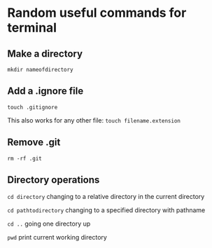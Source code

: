 # Random useful commands for terminal

## Make a directory
```mkdir nameofdirectory```
## Add a .ignore file
```touch .gitignore```

This also works for any other file: ```touch filename.extension```
## Remove .git
```rm -rf .git```
## Directory operations
```cd directory``` changing to a relative directory in the current directory

```cd pathtodirectory``` changing to a specified directory with pathname

```cd ..``` going one directory up

```pwd``` print current working directory
